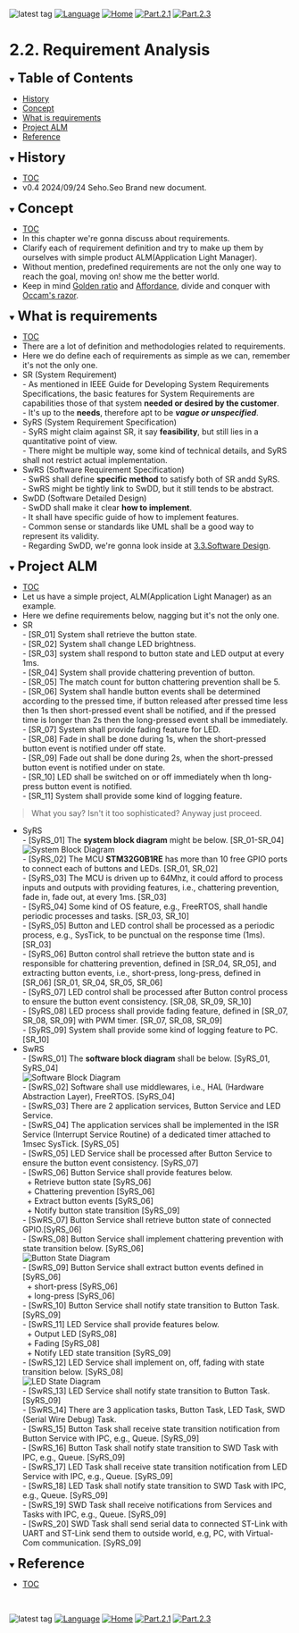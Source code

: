 ![latest tag](https://img.shields.io/github/v/tag/gtuja/CSC_MS.svg?color=brightgreen)
[![Language](https://img.shields.io/badge/Language-%E6%97%A5%E6%9C%AC%E8%AA%9E-brightgreen)](https://github.com/gtuja/CSC_MS/blob/main/Part2/2.RequirementAnalysis.md)
[![Home](https://img.shields.io/badge/Home-Readme-brightgreen)](https://github.com/gtuja/CSC_MS/blob/main/README_en.md)
[![Part.2.1](https://img.shields.io/badge/Prev-Part.2.1-brightgreen)](https://github.com/gtuja/CSC_MS/blob/main/Part2/1.WorFlowOnGithub_en.md)
[![Part.2.3](https://img.shields.io/badge/Next-Part.2.3-brightgreen)](https://github.com/gtuja/CSC_MS/blob/main/Part2/3.SoftwareDesign_en.md)

# 2.2. Requirement Analysis

<div id="toc"></div>
<details open>
<summary><font size="5"><b>Table of Contents</b></font></summary>

- [History](#history)
- [Concept](#Concept)
- [What is requirements](#what_is_requirements)
- [Project ALM](#project_alm)
- [Reference](#Reference)

</details>

<div id="history"></div>
<details open>
<summary><font size="5"><b>History</b></font></summary> 

- [TOC](#toc)
- v0.4 2024/09/24 Seho.Seo Brand new document.

</details>

<div id="Concept"></div>
<details open>
<summary><font size="5"><b>Concept</b></font></summary>

- [TOC](#toc)
- In this chapter we're gonna discuss about requirements.
- Clarify each of requirement definition and try to make up them by ourselves with simple product ALM(Application Light Manager). 
- Without mention, predefined requirements are not the only one way to reach the goal, moving on! show me the better world.
- Keep in mind [Golden ratio](https://en.m.wikipedia.org/wiki/Golden_ratio) and [Affordance](https://en.m.wikipedia.org/wiki/Affordance), divide and conquer with [Occam's razor](https://en.m.wikipedia.org/wiki/Occam%27s_razor). 

</details>

<div id="what_is_requirements"></div>
<details open>
<summary><font size="5"><b>What is requirements</b></font></summary>

- [TOC](#toc)
- There are a lot of definition and methodologies related to requirements.
- Here we do define each of requirements as simple as we can, remember it's not the only one.
- SR (System Requirement)<br>
\- As mentioned in IEEE Guide for Developing System Requirements Specifications, the basic features for System Requirements are capabilities those of that system **needed or desired by the customer**.<br>
\- It's up to the **needs**, therefore apt to be ***vague or unspecified***.<br>
- SyRS (System Requirement Specification)<br>
\- SyRS might claim against SR, it say **feasibility**, but still lies in a quantitative point of view.<br>
\- There might be multiple way, some kind of technical details, and SyRS shall not restrict actual implementation.<br>
- SwRS (Software Requirement Specification)<br>
\- SwRS shall define **specific method** to satisfy both of SR andd SyRS.<br>
\- SwRS might be tightly link to SwDD, but it still tends to be abstract.<br>
- SwDD (Software Detailed Design)<br>
\- SwDD shall make it clear **how to implement**.<br>
\- It shall have specific guide of how to implement features.<br>
\- Common sense or standards like UML shall be a good way to represent its validity.<br>
\- Regarding SwDD, we're gonna look inside at [3.3.Software Design](https://github.com/gtuja/CSC_MS/blob/main/Part2/3.SoftwareDesign.md).

</details>

<div id="project_alm"></div>
<details open>
<summary><font size="5"><b>Project ALM</b></font></summary>

- [TOC](#toc)
- Let us have a simple project, ALM(Application Light Manager) as an example.
- Here we define requirements below, nagging but it's not the only one.
- SR<br>
\- [SR_01] System shall retrieve the button state.<br>
\- [SR_02] System shall change LED brightness.<br>
\- [SR_03] system shall respond to button state and LED output at every 1ms.<br>
\- [SR_04] System shall provide chattering prevention of button.<br>
\- [SR_05] The match count for button chattering prevention shall be 5.<br>
\- [SR_06] System shall handle button events shall be determined according to the pressed time, if button released after pressed time less then 1s then short-pressed event shall be notified, and if the pressed time is longer than 2s then the long-pressed event shall be immediately.<br>
\- [SR_07] System shall provide fading feature for LED.<br>
\- [SR_08] Fade in shall be done during 1s, when the short-pressed button event is notified under off state.<br>
\- [SR_09] Fade out shall be done during 2s, when the short-pressed button event is notified under on state.<br>
\- [SR_10] LED shall be switched on or off immediately when th long-press button event is notified.<br>
\- [SR_11] System shall provide some kind of logging feature.<br>
> What you say? Isn't it too sophisticated? Anyway just proceed.
- SyRS<br>
\- [SyRS_01] The **system block diagram** might be below. [SR_01-SR_04]<br>
![System Block Diagram](https://github.com/gtuja/CSC_MS/blob/main/Resources/Part2/Part2_ALM_SystemBlockDiagram.drawio.png)<br>
\- [SyRS_02] The MCU **STM32G0B1RE** has more than 10 free GPIO ports to connect each of buttons and LEDs. [SR_01, SR_02]<br> 
\- [SyRS_03] The MCU is driven up to 64Mhz, it could afford to process inputs and outputs with providing features, i.e., chattering prevention, fade in, fade out, at every 1ms. [SR_03]<br>
\- [SyRS_04] Some kind of OS feature, e.g., FreeRTOS, shall handle periodic processes and tasks. [SR_03, SR_10]<br>
\- [SyRS_05] Button and LED control shall be processed as a periodic process, e.g., SysTick, to be punctual on the response time (1ms). [SR_03]<br>
\- [SyRS_06] Button control shall retrieve the button state and is responsible for chattering prevention, defined in [SR_04, SR_05], and extracting button events, i.e., short-press, long-press, defined in [SR_06] [SR_01, SR_04, SR_05, SR_06]<br>
\- [SyRS_07] LED control shall be processed after Button control process to ensure the button event consistency. [SR_08, SR_09, SR_10]<br>
\- [SyRS_08] LED process shall provide fading feature, defined in [SR_07, SR_08, SR_09] with PWM timer. [SR_07, SR_08, SR_09]<br>
\- [SyRS_09] System shall provide some kind of logging feature to PC.[SR_10]<br>
- SwRS<br>
\- [SwRS_01] The **software block diagram** shall be below. [SyRS_01, SyRS_04]<br>
![Software Block Diagram](https://github.com/gtuja/CSC_MS/blob/main/Resources/Part2/Part2_ALM_SoftwareBlockDiagram.drawio.png)<br>
\- [SwRS_02] Software shall use middlewares, i.e., HAL (Hardware Abstraction Layer), FreeRTOS. [SyRS_04]<br>
\- [SwRS_03] There are 2 application services, Button Service and LED Service.<br>
\- [SwRS_04] The application services shall be implemented in the ISR Service (Interrupt Service Routine) of a dedicated timer attached to 1msec SysTick. [SyRS_05]<br>
\- [SwRS_05] LED Service shall be processed after Button Service to ensure the button event consistency. [SyRS_07]<br>
\- [SwRS_06] Button Service shall provide features below.<br>
&nbsp;&nbsp;\+ Retrieve button state [SyRS_06]<br>
&nbsp;&nbsp;\+ Chattering prevention [SyRS_06]<br>
&nbsp;&nbsp;\+ Extract button events [SyRS_06]<br>
&nbsp;&nbsp;\+ Notify button state transition [SyRS_09]<br>
\- [SwRS_07] Button Service shall retrieve button state of connected GPIO.[SyRS_06]<br>
\- [SwRS_08] Button Service shall implement chattering prevention with state transition below. [SyRS_06]<br>
![Button State Diagram](https://github.com/gtuja/CSC_MS/blob/main/Resources/Part2/Part2_ALM_Button_StateDiagram.drawio.png)<br>
\- [SwRS_09] Button Service shall extract button events defined in [SyRS_06]<br>
&nbsp;&nbsp;\+ short-press [SyRS_06]<br>
&nbsp;&nbsp;\+ long-press [SyRS_06]<br>
\- [SwRS_10] Button Service shall notify state transition to Button Task. [SyRS_09]<br>
\- [SwRS_11] LED Service shall provide features below.<br>
&nbsp;&nbsp;\+ Output LED [SyRS_08]<br>
&nbsp;&nbsp;\+ Fading [SyRS_08]<br>
&nbsp;&nbsp;\+ Notify LED state transition [SyRS_09]<br>
\- [SwRS_12] LED Service shall implement on, off, fading with state transition below. [SyRS_08]<br>
![LED State Diagram](https://github.com/gtuja/CSC_MS/blob/main/Resources/Part2/Part2_ALM_LED_StateDiagram.drawio.png)<br>
\- [SwRS_13] LED Service shall notify state transition to Button Task. [SyRS_09]<br>
\- [SwRS_14] There are 3 application tasks, Button Task, LED Task, SWD (Serial Wire Debug) Task.<br>
\- [SwRS_15] Button Task shall receive state transition notification from Button Service with IPC, e.g., Queue. [SyRS_09]<br>
\- [SwRS_16] Button Task shall notify state transition to SWD Task with IPC, e.g., Queue. [SyRS_09]<br>
\- [SwRS_17] LED Task shall receive state transition notification from LED Service with IPC, e.g., Queue. [SyRS_09]<br>
\- [SwRS_18] LED Task shall notify state transition to SWD Task with IPC, e.g., Queue. [SyRS_09]<br>
\- [SwRS_19] SWD Task shall receive notifications from Services and Tasks with IPC, e.g., Queue. [SyRS_09]<br>
\- [SwRS_20] SWD Task shall send serial data to connected ST-Link with UART and ST-Link send them to outside world, e.g, PC, with Virtual-Com communication. [SyRS_09]<br>

</details>

<div id="Reference"></div>
<details open>
<summary><font size="5"><b>Reference</b></font></summary>

- [TOC](#toc)

</details>
<br>

![latest tag](https://img.shields.io/github/v/tag/gtuja/CSC_MS.svg?color=brightgreen)
[![Language](https://img.shields.io/badge/Language-%E6%97%A5%E6%9C%AC%E8%AA%9E-brightgreen)](https://github.com/gtuja/CSC_MS/blob/main/Part2/2.RequirementAnalysis.md)
[![Home](https://img.shields.io/badge/Home-Readme-brightgreen)](https://github.com/gtuja/CSC_MS/blob/main/README_en.md)
[![Part.2.1](https://img.shields.io/badge/Prev-Part.2.1-brightgreen)](https://github.com/gtuja/CSC_MS/blob/main/Part2/1.WorFlowOnGithub_en.md)
[![Part.2.3](https://img.shields.io/badge/Next-Part.2.3-brightgreen)](https://github.com/gtuja/CSC_MS/blob/main/Part2/3.SoftwareDesign_en.md)